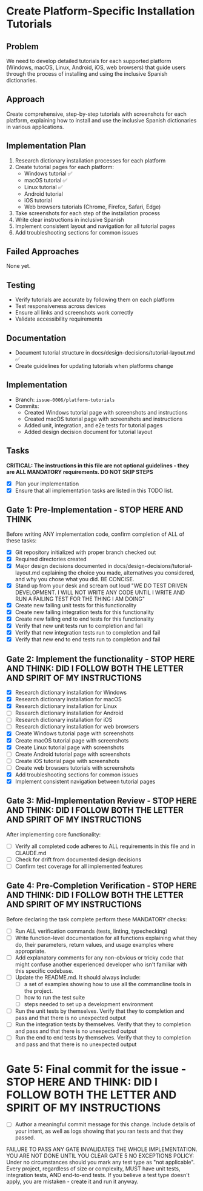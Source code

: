 # Create Platform-Specific Installation Tutorials

## Problem
We need to develop detailed tutorials for each supported platform (Windows, macOS, Linux, Android, iOS, web browsers) that guide users through the process of installing and using the inclusive Spanish dictionaries.

## Approach
Create comprehensive, step-by-step tutorials with screenshots for each platform, explaining how to install and use the inclusive Spanish dictionaries in various applications.

## Implementation Plan
1. Research dictionary installation processes for each platform
2. Create tutorial pages for each platform:
   - Windows tutorial ✅
   - macOS tutorial ✅
   - Linux tutorial ✅
   - Android tutorial
   - iOS tutorial
   - Web browsers tutorials (Chrome, Firefox, Safari, Edge)
3. Take screenshots for each step of the installation process
4. Write clear instructions in inclusive Spanish
5. Implement consistent layout and navigation for all tutorial pages
6. Add troubleshooting sections for common issues

## Failed Approaches
None yet.

## Testing
- Verify tutorials are accurate by following them on each platform
- Test responsiveness across devices
- Ensure all links and screenshots work correctly
- Validate accessibility requirements

## Documentation
- Document tutorial structure in docs/design-decisions/tutorial-layout.md ✅
- Create guidelines for updating tutorials when platforms change

## Implementation
- Branch: `issue-0006/platform-tutorials`
- Commits: 
  - Created Windows tutorial page with screenshots and instructions
  - Created macOS tutorial page with screenshots and instructions
  - Added unit, integration, and e2e tests for tutorial pages
  - Added design decision document for tutorial layout

## Tasks

**CRITICAL: The instructions in this file are not optional guidelines - they are ALL MANDATORY requirements. DO NOT SKIP STEPS**

- [x] Plan your implementation
- [x] Ensure that all implementation tasks are listed in this TODO list.

## Gate 1: Pre-Implementation - STOP HERE AND THINK

Before writing ANY implementation code, confirm completion of ALL of these tasks:
- [x] Git repository initialized with proper branch checked out
- [x] Required directories created
- [x] Major design decisions documented in docs/design-decisions/tutorial-layout.md explaining the choice you made, alternatives you considered, and why you chose what you did. BE CONCISE.
- [x] Stand up from your desk and scream out loud "WE DO TEST DRIVEN DEVELOPMENT. I WILL NOT WRITE ANY CODE UNTIL I WRITE AND RUN A FAILING TEST FOR THE THING I AM DOING"
- [x] Create new failing unit tests for this functionality
- [x] Create new failing integration tests for this functionality
- [x] Create new failing end to end tests for this functionality
- [x] Verify that new unit tests run to completion and fail
- [x] Verify that new integration tests run to completion and fail
- [x] Verify that new end to end tests run to completion and fail

## Gate 2: Implement the functionality - STOP HERE AND THINK: DID I FOLLOW BOTH THE LETTER AND SPIRIT OF MY INSTRUCTIONS

- [x] Research dictionary installation for Windows
- [x] Research dictionary installation for macOS
- [x] Research dictionary installation for Linux
- [ ] Research dictionary installation for Android
- [ ] Research dictionary installation for iOS
- [ ] Research dictionary installation for web browsers
- [x] Create Windows tutorial page with screenshots
- [x] Create macOS tutorial page with screenshots
- [x] Create Linux tutorial page with screenshots
- [ ] Create Android tutorial page with screenshots
- [ ] Create iOS tutorial page with screenshots
- [ ] Create web browsers tutorials with screenshots
- [x] Add troubleshooting sections for common issues
- [x] Implement consistent navigation between tutorial pages

## Gate 3: Mid-Implementation Review - STOP HERE AND THINK: DID I FOLLOW BOTH THE LETTER AND SPIRIT OF MY INSTRUCTIONS

After implementing core functionality:
- [ ] Verify all completed code adheres to ALL requirements in this file and in CLAUDE.md
- [ ] Check for drift from documented design decisions
- [ ] Confirm test coverage for all implemented features

## Gate 4: Pre-Completion Verification - STOP HERE AND THINK: DID I FOLLOW BOTH THE LETTER AND SPIRIT OF MY INSTRUCTIONS

Before declaring the task complete perform these MANDATORY checks:
- [ ] Run ALL verification commands (tests, linting, typechecking)
- [ ] Write function-level documentation for all functions explaining what they do, their parameters, return values, and usage examples where appropriate.
- [ ] Add explanatory comments for any non-obvious or tricky code that might confuse another experienced developer who isn't familiar with this specific codebase.
- [ ] Update the README.md. It should always include:
  - [ ] a set of examples showing how to use all the commandline tools in the project.
  - [ ] how to run the test suite
  - [ ] steps needed to set up a development environment
- [ ] Run the unit tests by themselves. Verify that they to completion and pass and that there is no unexpected output
- [ ] Run the integration tests by themselves. Verify that they to completion and pass and that there is no unexpected output
- [ ] Run the end to end tests by themselves. Verify that they to completion and pass and that there is no unexpected output

# Gate 5: Final commit for the issue - STOP HERE AND THINK: DID I FOLLOW BOTH THE LETTER AND SPIRIT OF MY INSTRUCTIONS
- [ ] Author a meaningful commit message for this change. Include details of your intent, as well as logs showing that you ran tests and that they passed.

FAILURE TO PASS ANY GATE INVALIDATES THE WHOLE IMPLEMENTATION. YOU ARE NOT DONE UNTIL YOU CLEAR GATE 5
NO EXCEPTIONS POLICY: Under no circumstances should you mark any test type as "not applicable". Every project, regardless of size or complexity, MUST have unit tests, integration tests, AND end-to-end tests. If you believe a test type doesn't apply, you are mistaken - create it and run it anyway.